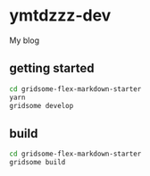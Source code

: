 # ymtdzzz-dev
My blog

## getting started

```sh
cd gridsome-flex-markdown-starter
yarn
gridsome develop
```

## build

```sh
cd gridsome-flex-markdown-starter
gridsome build
```
